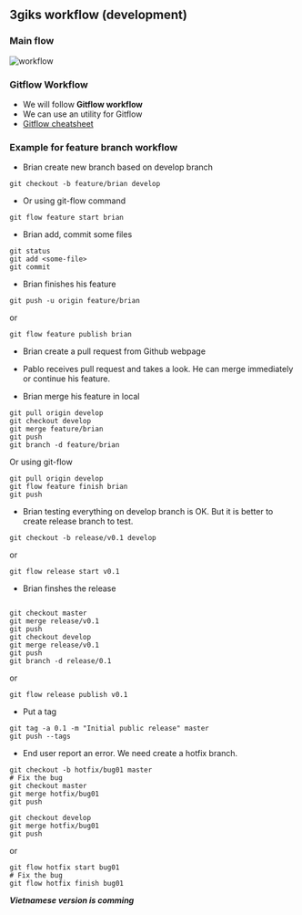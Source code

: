 ## 3giks workflow (development)

### Main flow

![workflow](3gikswf.png)

### Gitflow Workflow

- We will follow **Gitflow workflow**
- We can use an utility for Gitflow
- [Gitflow cheatsheet](http://danielkummer.github.io/git-flow-cheatsheet/)

### Example for feature branch workflow

- Brian create new branch based on develop branch

```
git checkout -b feature/brian develop
```


- Or using git-flow command

```
git flow feature start brian

```


- Brian add, commit some files

```
git status
git add <some-file>
git commit

```

- Brian finishes his feature

```
git push -u origin feature/brian

```

or

```
git flow feature publish brian
```

- Brian create a pull request from Github webpage

- Pablo receives pull request and takes a look. He can merge immediately or continue his feature. 

- Brian merge his feature in local

```
git pull origin develop
git checkout develop
git merge feature/brian
git push
git branch -d feature/brian

```

Or using git-flow

```
git pull origin develop
git flow feature finish brian
git push

```


- Brian testing everything on develop branch is OK. But it is better to create release branch to test.

```
git checkout -b release/v0.1 develop

```

or

```
git flow release start v0.1
```

- Brian finshes the release

```

git checkout master
git merge release/v0.1
git push
git checkout develop
git merge release/v0.1
git push
git branch -d release/0.1

``` 

or 

```
git flow release publish v0.1

```

- Put a tag

```
git tag -a 0.1 -m "Initial public release" master
git push --tags

```

- End user report an error. We need create a hotfix branch.

```
git checkout -b hotfix/bug01 master
# Fix the bug
git checkout master
git merge hotfix/bug01
git push

git checkout develop
git merge hotfix/bug01
git push

```

or 

```
git flow hotfix start bug01
# Fix the bug
git flow hotfix finish bug01

```


***Vietnamese version is comming***